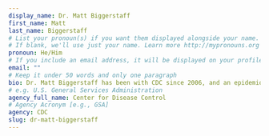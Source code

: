 ```yaml
---
display_name: Dr. Matt Biggerstaff
first_name: Matt
last_name: Biggerstaff
# List your pronoun(s) if you want them displayed alongside your name.
# If blank, we'll use just your name. Learn more http://mypronouns.org
pronoun: He/Him
# If you include an email address, it will be displayed on your profile page
email: ""
# Keep it under 50 words and only one paragraph
bio: Dr. Matt Biggerstaff has been with CDC since 2006, and an epidemiologist with its Influenza Division since 2009. In this role, he leads CDC influenza forecasting and modeling activities and works to understand and evaluate how forecasting and mathematical modeling can complement influenza surveillance and inform seasonal and pandemic influenza public health actions. He also serves as a Senior Advisor for Infectious Disease Modeling and Analytics to the CDC’s Deputy Director for Infectious Diseases, and has led and supported the CDC’s and the U.S. government’s interagency modeling and forecasting response to the COVID-19 pandemic since January 2020.
# e.g. U.S. General Services Administration
agency_full_name: Center for Disease Control
# Agency Acronym [e.g., GSA]
agency: CDC
slug: dr-matt-biggerstaff
---
```

